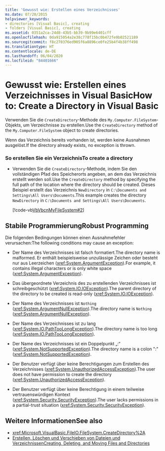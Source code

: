 ```yaml
---
title: 'Gewusst wie: Erstellen eines Verzeichnisses'
ms.date: 07/20/2015
helpviewer_keywords:
- directories [Visual Basic], creating
- folders [Visual Basic], creating
ms.assetid: 0351a2ca-24d8-43b5-bb39-9b99e6401cff
ms.openlocfilehash: 0da915054a2e38c778f15bc0b472fe9b02521189
ms.sourcegitcommit: f8c270376ed905f6a8896ce0fe25b4f4b38ff498
ms.translationtype: HT
ms.contentlocale: de-DE
ms.lasthandoff: 06/04/2020
ms.locfileid: "84401666"
---
```

# <a name="how-to-create-a-directory-in-visual-basic"></a><span data-ttu-id="d3628-102">Gewusst wie: Erstellen eines Verzeichnisses in Visual Basic</span><span class="sxs-lookup"><span data-stu-id="d3628-102">How to: Create a Directory in Visual Basic</span></span>

<span data-ttu-id="d3628-103">Verwenden Sie die `CreateDirectory`-Methode des `My.Computer.FileSystem`-Objekts, um Verzeichnisse zu erstellen.</span><span class="sxs-lookup"><span data-stu-id="d3628-103">Use the `CreateDirectory` method of the `My.Computer.FileSystem` object to create directories.</span></span>  
  
 <span data-ttu-id="d3628-104">Wenn das Verzeichnis bereits vorhanden ist, werden keine Ausnahmen ausgelöst.</span><span class="sxs-lookup"><span data-stu-id="d3628-104">If the directory already exists, no exception is thrown.</span></span>  
  
### <a name="to-create-a-directory"></a><span data-ttu-id="d3628-105">So erstellen Sie ein Verzeichnis</span><span class="sxs-lookup"><span data-stu-id="d3628-105">To create a directory</span></span>  
  
- <span data-ttu-id="d3628-106">Verwenden Sie die `CreateDirectory`-Methode, indem Sie den vollständigen Pfad des Speicherorts angeben, an dem das Verzeichnis erstellt werden soll.</span><span class="sxs-lookup"><span data-stu-id="d3628-106">Use the `CreateDirectory` method by specifying the full path of the location where the directory should be created.</span></span> <span data-ttu-id="d3628-107">Dieses Beispiel erstellt das Verzeichnis `NewDirectory` in `C:\Documents and Settings\All Users\Documents`.</span><span class="sxs-lookup"><span data-stu-id="d3628-107">This example creates the directory `NewDirectory` in `C:\Documents and Settings\All Users\Documents`.</span></span>  
  
     [!code-vb[VbVbcnMyFileSystem#2](~/samples/snippets/visualbasic/VS_Snippets_VBCSharp/VbVbcnMyFileSystem/VB/Class1.vb#2)]  
  
## <a name="robust-programming"></a><span data-ttu-id="d3628-108">Stabile Programmierung</span><span class="sxs-lookup"><span data-stu-id="d3628-108">Robust Programming</span></span>  

 <span data-ttu-id="d3628-109">Die folgenden Bedingungen können einen Ausnahmefehler verursachen:</span><span class="sxs-lookup"><span data-stu-id="d3628-109">The following conditions may cause an exception:</span></span>  
  
- <span data-ttu-id="d3628-110">Der Name des Verzeichnisses ist falsch formatiert.</span><span class="sxs-lookup"><span data-stu-id="d3628-110">The directory name is malformed.</span></span> <span data-ttu-id="d3628-111">Er enthält beispielsweise unzulässige Zeichen oder besteht nur aus Leerzeichen (<xref:System.ArgumentException>).</span><span class="sxs-lookup"><span data-stu-id="d3628-111">For example, it contains illegal characters or is only white space (<xref:System.ArgumentException>).</span></span>  
  
- <span data-ttu-id="d3628-112">Das übergeordnete Verzeichnis des zu erstellenden Verzeichnisses ist schreibgeschützt (<xref:System.IO.IOException>).</span><span class="sxs-lookup"><span data-stu-id="d3628-112">The parent directory of the directory to be created is read-only (<xref:System.IO.IOException>).</span></span>  
  
- <span data-ttu-id="d3628-113">Der Name des Verzeichnisses ist `Nothing` (<xref:System.ArgumentNullException>).</span><span class="sxs-lookup"><span data-stu-id="d3628-113">The directory name is `Nothing` (<xref:System.ArgumentNullException>).</span></span>  
  
- <span data-ttu-id="d3628-114">Der Name des Verzeichnisses ist zu lang (<xref:System.IO.PathTooLongException>).</span><span class="sxs-lookup"><span data-stu-id="d3628-114">The directory name is too long (<xref:System.IO.PathTooLongException>).</span></span>  
  
- <span data-ttu-id="d3628-115">Der Name des Verzeichnisses ist ein Doppelpunkt „:“ (<xref:System.NotSupportedException>).</span><span class="sxs-lookup"><span data-stu-id="d3628-115">The directory name is a colon ":" (<xref:System.NotSupportedException>).</span></span>  
  
- <span data-ttu-id="d3628-116">Der Benutzer verfügt über keine Berechtigungen zum Erstellen des Verzeichnisses (<xref:System.UnauthorizedAccessException>).</span><span class="sxs-lookup"><span data-stu-id="d3628-116">The user does not have permission to create the directory (<xref:System.UnauthorizedAccessException>).</span></span>  
  
- <span data-ttu-id="d3628-117">Der Benutzer verfügt über keine Berechtigung in einem teilweise vertrauenswürdigen Kontext (<xref:System.Security.SecurityException>).</span><span class="sxs-lookup"><span data-stu-id="d3628-117">The user lacks permissions in a partial-trust situation (<xref:System.Security.SecurityException>).</span></span>  
  
## <a name="see-also"></a><span data-ttu-id="d3628-118">Weitere Informationen</span><span class="sxs-lookup"><span data-stu-id="d3628-118">See also</span></span>

- <xref:Microsoft.VisualBasic.FileIO.FileSystem.CreateDirectory%2A>
- [<span data-ttu-id="d3628-119">Erstellen, Löschen und Verschieben von Dateien und Verzeichnissen</span><span class="sxs-lookup"><span data-stu-id="d3628-119">Creating, Deleting, and Moving Files and Directories</span></span>](creating-deleting-and-moving-files-and-directories.md)
